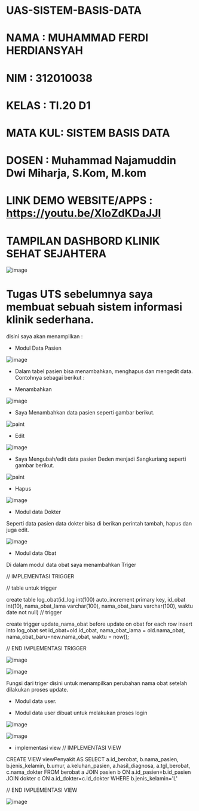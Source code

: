 # UAS-SISTEM-BASIS-DATA

# NAMA    : MUHAMMAD FERDI HERDIANSYAH
# NIM     : 312010038
# KELAS   : TI.20 D1
# MATA KUL: SISTEM BASIS DATA 
# DOSEN   : Muhammad Najamuddin Dwi Miharja, S.Kom, M.kom

# LINK DEMO WEBSITE/APPS : https://youtu.be/XloZdKDaJJI

# TAMPILAN DASHBORD KLINIK SEHAT SEJAHTERA

![image](https://user-images.githubusercontent.com/101733752/179364899-83c2fc4c-7faa-41a3-a851-743da71fd1ab.png)


# Tugas UTS sebelumnya saya membuat sebuah sistem informasi klinik sederhana. 

disini saya akan menampilkan : 

- Modul Data Pasien

![image](https://user-images.githubusercontent.com/101733752/179363220-1c95b553-9283-4ae4-afef-25f906647742.png)

- Dalam tabel pasien bisa menambahkan, menghapus dan mengedit data. Contohnya sebagai berikut :

- Menambahkan 

![image](https://user-images.githubusercontent.com/101733752/179363432-10b42fa3-64c8-459c-8105-a68084199521.png)

- Saya Menambahkan data pasien seperti gambar berikut.

![paint](https://user-images.githubusercontent.com/101733752/179363533-e3b03082-4813-479f-ac84-3bb4df382eaa.png)

- Edit

![image](https://user-images.githubusercontent.com/101733752/179363804-c7f12375-fd32-4c6b-b98b-d7d3b5acacde.png)

- Saya Mengubah/edit data pasien Deden menjadi Sangkuriang seperti gambar berikut.

![paint](https://user-images.githubusercontent.com/101733752/179363927-4e250d55-6c22-4653-b20b-8ff00446689f.png)

- Hapus

![image](https://user-images.githubusercontent.com/101733752/179364051-98ce7b28-fe80-46f5-8ead-5a5498ba784e.png)


- Modul data Dokter

Seperti data pasien data dokter bisa di berikan perintah tambah, hapus dan juga edit.

![image](https://user-images.githubusercontent.com/101733752/179364140-989bc35e-c93e-4210-8d72-3d4b44a8b21d.png)

- Modul data Obat

Di dalam modul data obat saya menambahkan Triger

// IMPLEMENTASI TRIGGER

// table untuk trigger

create table log_obat(id_log int(100) auto_increment primary key, id_obat int(10), nama_obat_lama varchar(100), nama_obat_baru varchar(100), waktu date not null) // trigger

create trigger update_nama_obat before update on obat for each row insert into log_obat set id_obat=old.id_obat, nama_obat_lama = old.nama_obat, nama_obat_baru=new.nama_obat, waktu = now();

// END IMPLEMENTASI TRIGGER

![image](https://user-images.githubusercontent.com/101733752/179364189-01711a97-b349-4201-a534-2cf61f9fb277.png)

![image](https://user-images.githubusercontent.com/101733752/179364242-9219838a-c7b6-444c-a973-5dad692834d6.png)

Fungsi dari triger disini untuk menampilkan perubahan nama obat setelah dilakukan proses update.

- Modul data user.

- Modul data user dibuat untuk melakukan proses login

![image](https://user-images.githubusercontent.com/101733752/179364856-2b2ba5f9-2839-406b-856b-8fbbadd8ffdc.png)

![image](https://user-images.githubusercontent.com/101733752/179364987-b965f76c-ad88-44f2-a8ab-c4eb0e1a174d.png)


- implementasi view
// IMPLEMENTASI VIEW

CREATE VIEW viewPenyakit AS SELECT a.id_berobat, b.nama_pasien, b.jenis_kelamin, b.umur, a.keluhan_pasien, a.hasil_diagnosa, a.tgl_berobat, c.nama_dokter FROM berobat a JOIN pasien b ON a.id_pasien=b.id_pasien JOIN dokter c ON a.id_dokter=c.id_dokter WHERE b.jenis_kelamin='L'

// END IMPLEMENTASI VIEW

![image](https://user-images.githubusercontent.com/101733752/179365158-8243b345-a97d-4f6a-86a8-17b05166f42e.png)

